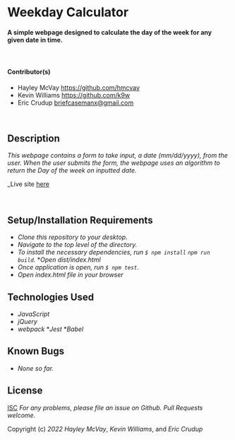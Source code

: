 # Weekday Calculator

#### A simple webpage designed to calculate the day of the week for any given date in time.

<br>

#### Contributor(s)

 - Hayley McVay <https://github.com/hmcvay>
 - Kevin Williams <https://github.com/k9w>
 - Eric Crudup <briefcasemanx@gmail.com>

<br>

## Description

_This webpage contains a form to take input, a date (mm/dd/yyyy), from the user. When the user submits the form, the webpage uses an algorithm to return the Day of the week on inputted date._

_Live site [here](https://hmcvay.github.io/weekday-calculator)

<br>

## Setup/Installation Requirements

* _Clone this repository to your desktop._
* _Navigate to the top level of the directory._
* _To install the necessary dependencies, run `$ npm install`  `npm run build`._
*_Open dist/index.html_
* _Once application is open, run `$ npm test`._
* _Open index.html file in your browser_

## Technologies Used

* _JavaScript_
* _jQuery_
* _webpack_
*_Jest_
*_Babel_

## Known Bugs

* _None so far._

## License
[ISC](https://choosealicense.com/licenses/isc)
_For any problems, please file an issue on Github. Pull Requests welcome._

Copyright (c) _2022_ _Hayley McVay_, _Kevin Williams_, and _Eric Crudup_
